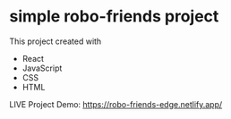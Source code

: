 # simple robo-friends project
This project created with 

- React 
- JavaScript
- CSS 
- HTML

LIVE Project Demo: https://robo-friends-edge.netlify.app/
